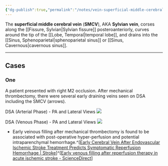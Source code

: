 ```yaml
---
{"dg-publish":true,"permalink":"/notes/vein-superficial-middle-cerebral/","tags":["anatomy","vein"],"created":"2023-07-23T21:22:25.000-07:00","updated":"2023-09-02T23:46:43.956-07:00"}
---
```



The **superficial middle cerebral vein** (**SMCV**), AKA **Sylvian vein**, corses along the [[Fissure, Sylvian\|Sylvian fissure]] posteroanteriorly, curves around the tip of the [[Lobe, Temporal\|temporal lobe]], and drains into the [[Sinus, Sphenoparietal\|sphenoparietal sinus]] or [[Sinus, Cavernous\|cavernous sinus]].

---

## Cases
### One

A patient presented with right M2 occlusion. After mechanical thrombectomy, there were several early draining veins seen on DSA including the SMCV (arrows).

DSA (Arterial Phase) - PA and Lateral Views
![](https://i.imgur.com/Cfi6yN1.png)

DSA (Venous Phase) - PA and Lateral Views
![](https://i.imgur.com/fZ9SUEr.png)

- Early veinous filling after mechanical thrombectomy is found to be associated with post-operative hyper-perfusion and potential intraparenchymal hemorrhage.^[[Early Cerebral Vein After Endovascular Ischemic Stroke Treatment Predicts Symptomatic Reperfusion Hemorrhage | Stroke](https://www.ahajournals.org/doi/10.1161/STROKEAHA.118.021402?url_ver=Z39.88-2003&rfr_id=ori:rid:crossref.org&rfr_dat=cr_pub%20%200pubmed)]^[[Early venous filling after reperfusion therapy in acute ischemic stroke - ScienceDirect](https://www.sciencedirect.com/science/article/pii/S1052305720303323?via%3Dihub)]
